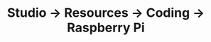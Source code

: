 ---
tags: resources
layout: resources.njk
title: Studio → Resources → Coding → Raspberry Pi
category: Coding
pagename: Raspberry Pi
intro: A collection of bookmarks related to the family of Raspberry Pi computers.
externalentries:
  - name: "How to turn your Raspberry Pi into a retro game console"
    url: https://lifehacker.com/how-to-turn-your-raspberry-pi-into-a-retro-game-console-498561192
  - name: "Raspberry Pi as MIDI to CV device"
    url: https://schollz.com/tinker/pi-monotron/
---